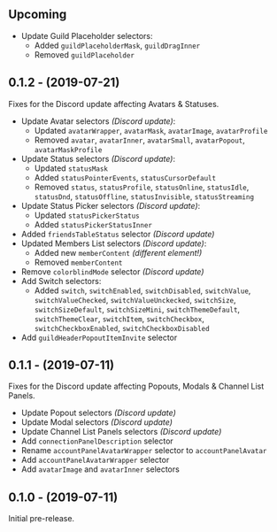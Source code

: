 ## Upcoming
- Update Guild Placeholder selectors:
	* Added `guildPlaceholderMask`, `guildDragInner`
	* Removed `guildPlaceholder`

## 0.1.2 - (2019-07-21)
Fixes for the Discord update affecting Avatars & Statuses.

- Update Avatar selectors *(Discord update)*:
	* Updated `avatarWrapper`, `avatarMask`, `avatarImage`, `avatarProfile`
	* Removed `avatar`, `avatarInner`, `avatarSmall`, `avatarPopout`, `avatarMaskProfile`
- Update Status selectors *(Discord update)*:
	* Updated `statusMask`
	* Added `statusPointerEvents`, `statusCursorDefault`
	* Removed `status`, `statusProfile`, `statusOnline`, `statusIdle`, `statusDnd`, `statusOffline`, `statusInvisible`, `statusStreaming`
- Update Status Picker selectors *(Discord update)*:
	* Updated `statusPickerStatus`
	* Added `statusPickerStatusInner`
- Added `friendsTableStatus` selector *(Discord update)*
- Updated Members List selectors *(Discord update)*:
	* Added new `memberContent` *(different element!)*
	* Removed `memberContent`
- Remove `colorblindMode` selector *(Discord update)*
- Add Switch selectors:
	* Added `switch`, `switchEnabled`, `switchDisabled`, `switchValue`, `switchValueChecked`, `switchValueUnckecked`, `switchSize`, `switchSizeDefault`, `switchSizeMini`, `switchThemeDefault`, `switchThemeClear`, `switchItem`, `switchCheckbox`, `switchCheckboxEnabled`, `switchCheckboxDisabled`
- Add `guildHeaderPopoutItemInvite` selector

## 0.1.1 - (2019-07-11)
Fixes for the Discord update affecting Popouts, Modals & Channel List Panels.

- Update Popout selectors *(Discord update)*
- Update Modal selectors *(Discord update)*
- Update Channel List Panels selectors *(Discord update)*
- Add `connectionPanelDescription` selector
- Rename `accountPanelAvatarWrapper` selector to `accountPanelAvatar`
- Add `accountPanelAvatarWrapper` selector
- Add `avatarImage` and `avatarInner` selectors

## 0.1.0 - (2019-07-11)
Initial pre-release.